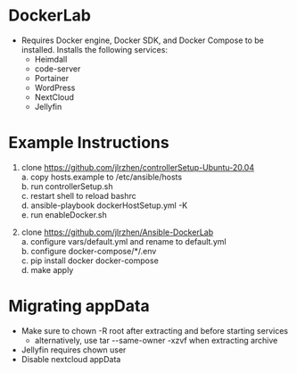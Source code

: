 # DockerLab
- Requires Docker engine, Docker SDK, and Docker Compose to be installed. Installs the following services:
  - Heimdall
  - code-server
  - Portainer
  - WordPress
  - NextCloud
  - Jellyfin

# Example Instructions
1. clone https://github.com/jlrzhen/controllerSetup-Ubuntu-20.04
<br/>  a. copy hosts.example to /etc/ansible/hosts
<br/>  b. run controllerSetup.sh 
<br/>  c. restart shell to reload bashrc
<br/>  d. ansible-playbook dockerHostSetup.yml -K
<br/>  e. run enableDocker.sh

2. clone https://github.com/jlrzhen/Ansible-DockerLab
<br/>  a. configure vars/default.yml and rename to default.yml
<br/>  b. configure docker-compose/\*/.env
<br/>  c. pip install docker docker-compose
<br/>  d. make apply

# Migrating appData
- Make sure to chown -R root after extracting and before starting services
  + alternatively, use tar --same-owner -xzvf when extracting archive
- Jellyfin requires chown user
- Disable nextcloud appData
